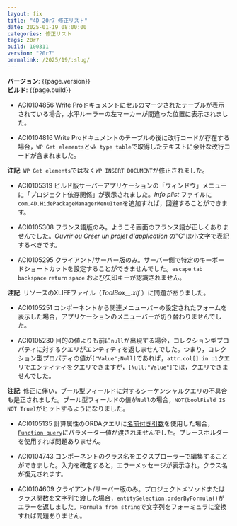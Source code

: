 ```yaml
---
layout: fix
title: "4D 20r7 修正リスト"
date: 2025-01-19 08:00:00
categories: 修正リスト
tags: 20r7
build: 100311
version: "20r7"
permalink: /2025/19/:slug/
---
```


**バージョン**: {{page.version}}  
**ビルド**: {{page.build}} 

* ACI0104856 Write Proドキュメントにセルのマージされたテーブルが表示されている場合，水平ルーラーの左マーカーが間違った位置に表示されました。

* ACI0104816 Write Proドキュメントのテーブルの後に改行コードが存在する場合，`WP Get elements`と`wk type table`で取得したテキストに余計な改行コードが含まれました。

**注記**: `WP Get elements`ではなく`WP INSERT DOCUMENT`が修正されました。

* ACI0105319 ビルド版サーバーアプリケーションの「ウィンドウ」メニューに「プロジェクト依存関係」が表示されました。*Info.plist* ファイルに`com.4D.HidePackageManagerMenuItem`を追加すれば，回避することができます。

* ACI0105308 フランス語版のみ。ようこそ画面のフランス語が正しくありませんでした。*Ouvrir ou Créer un projet d'application* の"C"は小文字で表記するべきです。

* ACI0105295 クライアント/サーバー版のみ。サーバー側で特定のキーボードショートカットを設定することができませんでした。`escape` `tab` `backspace` `return` `space` および矢印キーが認識されません。

**注記**: リソースのXLIFFファイル（*ToolBox__.xlf* ）に問題がありました。
* ACI0105251 コンポーネントから関連メニューバーの設定されたフォームを表示した場合，アプリケーションのメニューバーが切り替わりませんでした。

* ACI0105230 目的の値よりも前に`null`が出現する場合，コレクション型プロパティに対するクエリがエンティティを返しませんでした。つまり，コレクション型プロパティの値が`["Value";Null]`であれば，`attr.col[] in :1`クエリでエンティティをクエリできますが，`[Null;"Value"]`では，クエリできませんでした。

**注記**: 修正に伴い，ブール型フィールドに対するシーケンシャルクエリの不具合も是正されました。ブール型フィールドの値が`Null`の場合，`NOT(boolField IS NOT True)`がヒットするようになりました。

* ACI0105135 計算属性のORDAクエリに[名前付き引数](https://developer.4d.com/docs/ja/Concepts/parameters#オブジェクトプロパティを名前付き引数として使用する)を使用した場合，[`Function query`](https://developer.4d.com/docs/ja/ORDA/ordaClasses#function-query-attributename)にパラメーター値が渡されませんでした。プレースホルダーを使用すれば問題ありません。

* ACI0104743 コンポーネントのクラス名をエクスプローラーで編集することができました。入力を確定すると，エラーメッセージが表示され，クラス名が復元されます。

* ACI0104609 クライアント/サーバー版のみ。プロジェクトメソッドまたはクラス関数を文字列で渡した場合，`entitySelection.orderByFormula()`がエラーを返しました。`Formula from string`で文字列をフォーミュラに変換すれば問題ありません。